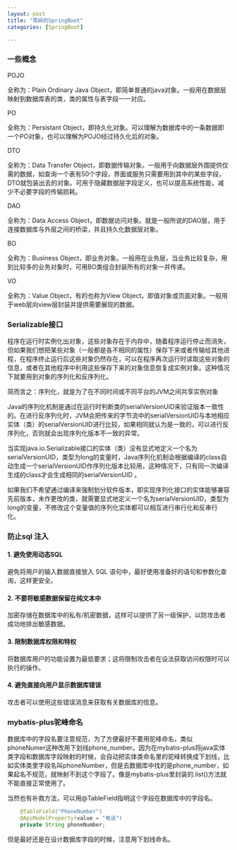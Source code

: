 ```yaml
---
layout: post
title: "零碎的SpringBoot"
categories: [SpringBoot]

---
```


### 一些概念

POJO

全称为：Plain Ordinary Java Object，即简单普通的java对象。一般用在数据层映射到数据库表的类，类的属性与表字段一一对应。

PO

全称为：Persistant Object，即持久化对象。可以理解为数据库中的一条数据即一个PO对象，也可以理解为POJO经过持久化后的对象。

DTO

全称为：Data Transfer Object，即数据传输对象。一般用于向数据层外围提供仅需的数据，如查询一个表有50个字段，界面或服务只需要用到其中的某些字段，DTO就包装出去的对象。可用于隐藏数据层字段定义，也可以提高系统性能，减少不必要字段的传输损耗。

DAO

全称为：Data Access Object，即数据访问对象。就是一般所说的DAO层，用于连接数据库与外层之间的桥梁，并且持久化数据层对象。

BO

全称为：Business Object，即业务对象。一般用在业务层，当业务比较复杂，用到比较多的业务对象时，可用BO类组合封装所有的对象一并传递。

VO

全称为：Value Object，有的也称为View Object，即值对象或页面对象。一般用于web层向view层封装并提供需要展现的数据。

### Serializable接口

程序在运行时实例化出对象，这些对象存在于内存中，随着程序运行停止而消失，但如果我们想把某些对象（一般都是各不相同的属性）保存下来或者传输给其他进程，在程序终止运行后这些对象仍然存在，可以在程序再次运行时读取这些对象的信息，或者在其他程序中利用这些保存下来的对象信息恢复成实例对象。这种情况下就要用到对象的序列化和反序列化。

简而言之：序列化，就是为了在不同时间或不同平台的JVM之间共享实例对象

Java的序列化机制是通过在运行时判断类的serialVersionUID来验证版本一致性的。在进行反序列化时，JVM会把传来的字节流中的serialVersionUID与本地相应实体（类）的serialVersionUID进行比较，如果相同就认为是一致的，可以进行反序列化，否则就会出现序列化版本不一致的异常。

当实现java.io.Serializable接口的实体（类）没有显式地定义一个名为serialVersionUID，类型为long的变量时，Java序列化机制会根据编译的class自动生成一个serialVersionUID作序列化版本比较用，这种情况下，只有同一次编译生成的class才会生成相同的serialVersionUID 。

如果我们不希望通过编译来强制划分软件版本，即实现序列化接口的实体能够兼容先前版本，未作更改的类，就需要显式地定义一个名为serialVersionUID，类型为long的变量，不修改这个变量值的序列化实体都可以相互进行串行化和反串行化。

### 防止sql 注入

#### 1. 避免使用动态SQL

避免将用户的输入数据直接放入 SQL 语句中，最好使用准备好的语句和参数化查询，这样更安全。

#### 2. 不要将敏感数据保留在纯文本中

加密存储在数据库中的私有/机密数据，这样可以提供了另一级保护，以防攻击者成功地排出敏感数据。

#### 3. 限制数据库权限和特权

将数据库用户的功能设置为最低要求；这将限制攻击者在设法获取访问权限时可以执行的操作。

#### 4. 避免直接向用户显示数据库错误

攻击者可以使用这些错误消息来获取有关数据库的信息。



### mybatis-plus驼峰命名

数据库中的字段名要注意规范，为了方便最好不要用驼峰命名，类似phoneNumer这种改用下划线phone_number。因为在mybatis-plus将java实体类字段和数据库字段映射的时候，会自动把实体类命名里的驼峰转换成下划线，比如实体类里字段名叫phoneNumber，但是去数据库中找的是phone_number，如果起名不规范，就映射不到这个字段了。像是mybatis-plus里封装的.list()方法就不能直接正常使用了。

当然也有补救方法，可以用@TableField指明这个字段在数据库中的字段名。

```JAVA
    @TableField("PhoneNumber")
    @ApiModelProperty(value = "电话")
    private String phoneNumber;
```

但是最好还是在设计数据库字段的时候，注意用下划线命名。

